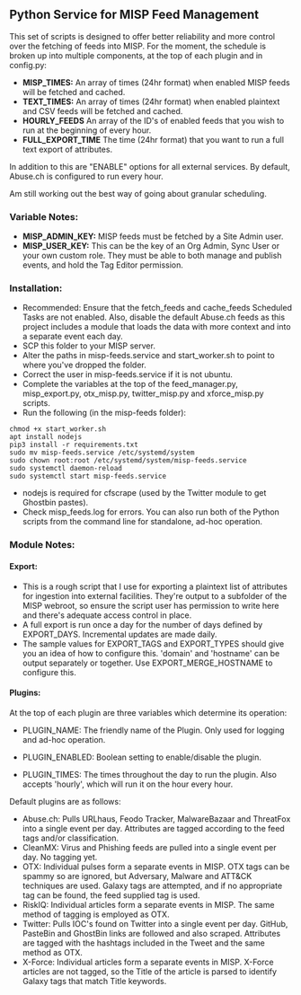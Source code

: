 ## Python Service for MISP Feed Management
This set of scripts is designed to offer better reliability and more control over the fetching of feeds into MISP. For the moment, the schedule is broken up into multiple components, at the top of each plugin and in config.py:
- **MISP_TIMES:** An array of times (24hr format) when enabled MISP feeds will be fetched and cached.  
- **TEXT_TIMES:** An array of times (24hr format) when enabled plaintext and CSV feeds will be fetched and cached.  
- **HOURLY_FEEDS** An array of the ID's of enabled feeds that you wish to run at the beginning of every hour.  
- **FULL_EXPORT_TIME** The time (24hr format) that you want to run a full text export of attributes.  

In addition to this are "ENABLE" options for all external services. By default, Abuse.ch is configured to run every hour.

Am still working out the best way of going about granular scheduling.

### Variable Notes:
- **MISP_ADMIN_KEY:** MISP feeds must be fetched by a Site Admin user.  
- **MISP_USER_KEY:** This can be the key of an Org Admin, Sync User or your own custom role. They must be able to both manage and publish events, and hold the Tag Editor permission.  

### Installation:
- Recommended: Ensure that the fetch_feeds and cache_feeds Scheduled Tasks are not enabled.   Also, disable the default Abuse.ch feeds as this project includes a module that loads the data with more context and into a separate event each day.
- SCP this folder to your MISP server.  
- Alter the paths in misp-feeds.service and start_worker.sh to point to where you've dropped the folder.  
- Correct the user in misp-feeds.service if it is not ubuntu.  
- Complete the variables at the top of the feed_manager.py, misp_export.py, otx_misp.py, twitter_misp.py and xforce_misp.py scripts.  
- Run the following (in the misp-feeds folder):  
```
chmod +x start_worker.sh
apt install nodejs
pip3 install -r requirements.txt
sudo mv misp-feeds.service /etc/systemd/system
sudo chown root:root /etc/systemd/system/misp-feeds.service
sudo systemctl daemon-reload
sudo systemctl start misp-feeds.service
```
- nodejs is required for cfscrape (used by the Twitter module to get Ghostbin pastes).  
- Check misp_feeds.log for errors. You can also run both of the Python scripts from the command line for standalone, ad-hoc operation.  

### Module Notes:
#### Export:
- This is a rough script that I use for exporting a plaintext list of attributes for ingestion into external facilities. They're output to a subfolder of the MISP webroot, so ensure the script user has permission to write here and there's adequate access control in place.  
- A full export is run once a day for the number of days defined by EXPORT_DAYS. Incremental updates are made daily.  
- The sample values for EXPORT_TAGS and EXPORT_TYPES should give you an idea of how to configure this. 'domain' and 'hostname' can be output separately or together. Use EXPORT_MERGE_HOSTNAME to configure this.  

#### Plugins:

At the top of each plugin are three variables which determine its operation:

- PLUGIN_NAME: The friendly name of the Plugin. Only used for logging and ad-hoc operation.

- PLUGIN_ENABLED: Boolean setting to enable/disable the plugin.

- PLUGIN_TIMES: The times throughout the day to run the plugin. Also accepts 'hourly', which will run it on the hour every hour.

Default plugins are as follows:

- Abuse.ch: Pulls URLhaus, Feodo Tracker, MalwareBazaar and ThreatFox into a single event per day. Attributes are tagged according to the feed tags and/or classification.
- CleanMX: Virus and Phishing feeds are pulled into a single event per day. No tagging yet.
- OTX: Individual pulses form a separate events in MISP. OTX tags can be spammy so are ignored, but Adversary, Malware and ATT&CK techniques are used. Galaxy tags are attempted, and if no appropriate tag can be found, the feed supplied tag is used.
- RiskIQ: Individual articles form a separate events in MISP. The same method of tagging is employed as OTX.
- Twitter: Pulls IOC's found on Twitter into a single event per day. GitHub, PasteBin and GhostBin links are followed and also scraped. Attributes are tagged with the hashtags included in the Tweet and the same method as OTX.
- X-Force: Individual articles form a separate events in MISP. X-Force articles are not tagged, so the Title of the article is parsed to identify Galaxy tags that match Title keywords.
